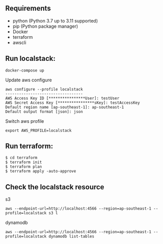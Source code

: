 ## Requirements
- python (Python 3.7 up to 3.11 supported)
- pip (Python package manager)
- Docker
- terraform
- awscli

## Run localstack:
```
docker-compose up
```

Update aws configure

```
aws configure --profile localstack
----------------------------------
AWS Access Key ID [****************User]: testUser
AWS Secret Access Key [****************sKey]: testAccessKey
Default region name [ap-southeast-1]: ap-southeast-1
Default output format [json]: json
```
Switch aws profile
```
export AWS_PROFILE=localstack
```

## Run terraform:

```
$ cd terraform
$ terraform init
$ terraform plan
$ terraform apply -auto-approve
```

## Check the localstack resource
s3
```
aws --endpoint-url=http://localhost:4566 --region=ap-southeast-1 --profile=localstack s3 l
```
dynamodb

```
aws --endpoint-url=http://localhost:4566 --region=ap-southeast-1 --profile=localstack dynamodb list-tables
```